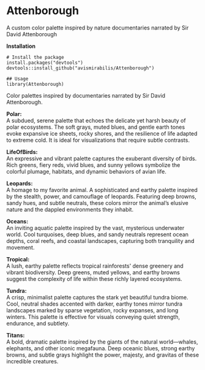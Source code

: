 # Attenborough
A custom color palette inspired by nature documentaries narrated by Sir David Attenborough


**Installation**

```
# Install the package
install.packages("devtools")
devtools::install_github("avismirabilis/Attenborough")
```

```
## Usage
library(Attenborough)

```


Color palettes inspired by documentaries narrated by Sir David Attenborough. 

**Polar:**  
A subdued, serene palette that echoes the delicate yet harsh beauty of polar ecosystems. The soft grays, muted blues, and gentle earth tones evoke expansive ice sheets, rocky shores, and the resilience of life adapted to extreme cold. It is ideal for visualizations that require  subtle contrasts.

**LifeOfBirds:**  
An expressive and vibrant palette captures the exuberant diversity of birds. Rich greens, fiery reds, vivid blues, and sunny yellows symbolize the colorful plumage, habitats, and dynamic behaviors of avian life. 

**Leopards:**  
A homage to my favorite animal. A sophisticated and earthy palette inspired by the stealth, power, and camouflage of leopards. Featuring deep browns, sandy hues, and subtle neutrals, these colors mirror the animal’s elusive nature and the dappled environments they inhabit. 

**Oceans:**  
An inviting aquatic palette inspired by the vast, mysterious underwater world. Cool turquoises, deep blues, and sandy neutrals represent ocean depths, coral reefs, and coastal landscapes, capturing both tranquility and movement. 

**Tropical:**  
A lush, earthy palette reflects tropical rainforests' dense greenery and vibrant biodiversity. Deep greens, muted yellows, and earthy browns suggest the complexity of life within these richly layered ecosystems. 

**Tundra:**  
A crisp, minimalist palette captures the stark yet beautiful tundra biome. Cool, neutral shades accented with darker, earthy tones mirror tundra landscapes marked by sparse vegetation, rocky expanses, and long winters. This palette is effective for visuals conveying quiet strength, endurance, and subtlety.

**Titans:**  
A bold, dramatic palette inspired by the giants of the natural world—whales, elephants, and other iconic megafauna. Deep oceanic blues, strong earthy browns, and subtle grays highlight the power, majesty, and gravitas of these incredible creatures.
